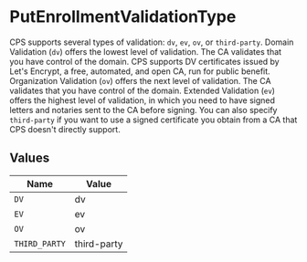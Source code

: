 # PutEnrollmentValidationType

CPS supports several types of validation: `dv`, `ev`, `ov`, or `third-party`. Domain Validation (`dv`) offers the lowest level of validation. The CA validates that you have control of the domain. CPS supports DV certificates issued by Let's Encrypt, a free, automated, and open CA, run for public benefit. Organization Validation (`ov`) offers the next level of validation. The CA validates that you have control of the domain. Extended Validation (`ev`) offers the highest level of validation, in which you need to have signed letters and notaries sent to the CA before signing. You can also specify `third-party` if you want to use a signed certificate you obtain from a CA that CPS doesn't directly support.


## Values

| Name          | Value         |
| ------------- | ------------- |
| `DV`          | dv            |
| `EV`          | ev            |
| `OV`          | ov            |
| `THIRD_PARTY` | third-party   |